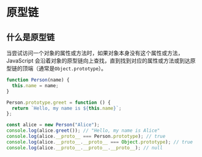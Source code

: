 # 原型链

## 什么是原型链

当尝试访问一个对象的属性或方法时，如果对象本身没有这个属性或方法，JavaScript 会沿着对象的原型链向上查找，直到找到对应的属性或方法或到达原型链的顶端（通常是`Object.prototype`）。

```ts
function Person(name) {
  this.name = name;
}

Person.prototype.greet = function () {
  return `Hello, my name is ${this.name}`;
};

const alice = new Person("Alice");
console.log(alice.greet()); // "Hello, my name is Alice"
console.log(alice.__proto__ === Person.prototype); // true
console.log(alice.__proto__.__proto__ === Object.prototype); // true
console.log(alice.__proto__.__proto__.__proto__); // null
```

